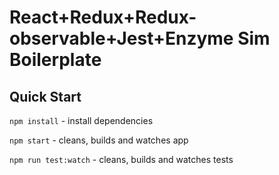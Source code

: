 # React+Redux+Redux-observable+Jest+Enzyme Sim Boilerplate

## Quick Start

`npm install` - install dependencies

`npm start` - cleans, builds and watches app

`npm run test:watch` - cleans, builds and watches tests

